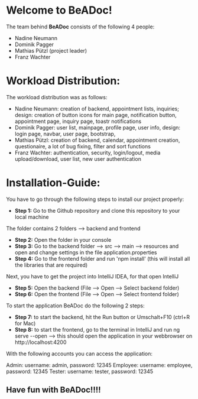 # <h1> Welcome to BeADoc!

The team behind __BeADoc__ consists of the following 4 people:

* Nadine Neumann
* Dominik Pagger
* Mathias Pützl (project leader)
* Franz Wachter

# <h1> Workload Distribution:

The workload distribution was as follows:

* Nadine Neumann: creation of backend, appointment lists, inquiries; design: creation of button icons for main page, 
  notification button, appointment page, inquiry page, toastr notifications
* Dominik Pagger: user list, mainpage, profile page, user info, design: login page, navbar, user page, bootstrap, 
* Mathias Pützl: creation of backend, calendar, appointment creation, questionaire, a lot of bug fixing, filter and sort
  functions
* Franz Wachter: authentication, security, login/logout, media upload/download, user list, new user authentication

# <h1> Installation-Guide:

You have to go through the following steps to install our project properly:

* __Step 1:__ Go to the Github repository and clone this repository to your local machine

The folder contains 2 folders --> backend and frontend
* __Step 2:__ Open the folder in your console
* __Step 3:__ Go to the backend folder --> src --> main --> resources and open and change settings in the 
              file application.properties
* __Step 4:__ Go to the frontend folder and run 'npm install' (this will install all the libraries that are required)

Next, you have to get the project into IntelliJ IDEA, for that open IntelliJ

* __Step 5:__ Open the backend (File --> Open --> Select backend folder)
* __Step 6:__ Open the frontend (File --> Open --> Select frontend folder)

To start the application BeADoc do the following 2 steps:

* __Step 7:__ to start the backend, hit the Run button or Umschalt+F10 (ctrl+R for Mac)
* __Step 8:__ to start the frontend, go to the terminal in IntelliJ and run ng serve --open --> this should open the
              application in your webbrowser on http://localhost:4200
             
With the following accounts you can access the application:

Admin: username: admin, password: 12345
Employee: username: employee, password: 12345
Tester: username: tester, password: 12345

## Have fun with BeADoc!!!!




